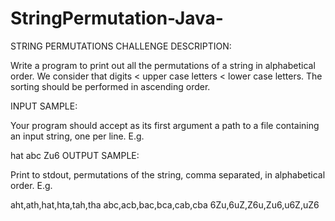StringPermutation-Java-
=======================

STRING PERMUTATIONS
CHALLENGE DESCRIPTION:

Write a program to print out all the permutations of a string in alphabetical order. We consider that digits < upper case letters < lower case letters. The sorting should be performed in ascending order.

INPUT SAMPLE:

Your program should accept as its first argument a path to a file containing an input string, one per line. E.g.

hat
abc
Zu6
OUTPUT SAMPLE:

Print to stdout, permutations of the string, comma separated, in alphabetical order. E.g.

aht,ath,hat,hta,tah,tha
abc,acb,bac,bca,cab,cba
6Zu,6uZ,Z6u,Zu6,u6Z,uZ6
